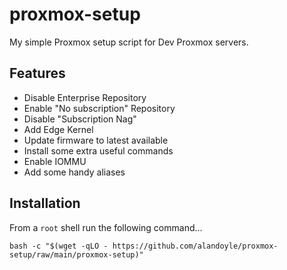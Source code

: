 # proxmox-setup
My simple Proxmox setup script for Dev Proxmox servers.

## Features ##

 - Disable Enterprise Repository
 - Enable "No subscription" Repository
 - Disable "Subscription Nag"
 - Add Edge Kernel
 - Update firmware to latest available
 - Install some extra useful commands
 - Enable IOMMU
 - Add some handy aliases
 
## Installation ##

From a `root` shell run the following command...

```
bash -c "$(wget -qLO - https://github.com/alandoyle/proxmox-setup/raw/main/proxmox-setup)"
```
